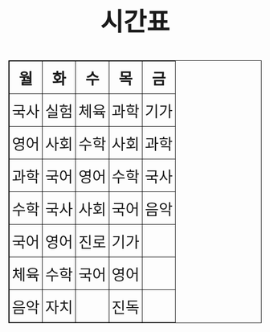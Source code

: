    <head>
    <meta charset="utf-8">
    <title>시간표</title>
    <h1>시간표</h1>
    <style>
        h1{
            font-size: 50px;
            text-align: center;
        }
      table{
        border: 1px solid #000;
        font-size: 45px;
        border-collapse: collapse;
        text-align: center;
        margin-left: auto;
        margin-right: auto;
      }
      th, td {
        border: 1px solid #000;
        font-size: 30px;
        vertical-align: middle;
        padding: 10px 5px;
      }
    </style>
  </head>
  <body>
    <table>
      <thead>
        <tr>
          <th>월</th><th>화</th><th>수</th><th>목</th><th>금</th>
        </tr>
      </thead>
      <tbody>
        <tr>
          <td>국사</td><td>실험</td><td>체육</td><td>과학</td><td>기가</td>
        </tr>
        <tr>
          <td>영어</td><td>사회</td><td>수학</td><td>사회</td><td>과학</td>
        </tr>
        <tr>
          <td>과학</td><td>국어</td><td>영어</td><td>수학</td><td>국사</td>
        </tr>
        <tr>
          <td>수학</td><td>국사</td><td>사회</td><td>국어</td><td>음악</td>
        </tr>
        <tr>
          <td>국어</td><td>영어</td><td>진로</td><td>기가</td><td></td>
        </tr>
        <tr>
         <td>체육</td><td>수학</td><td>국어</td><td>영어</td><td></td>
        </tr>
        <tr>
           <td>음악</td><td>자치</td><td></td><td>진독</td><td></td>
        </tr>
      </tbody>
    </table>
  </body>
</html>
